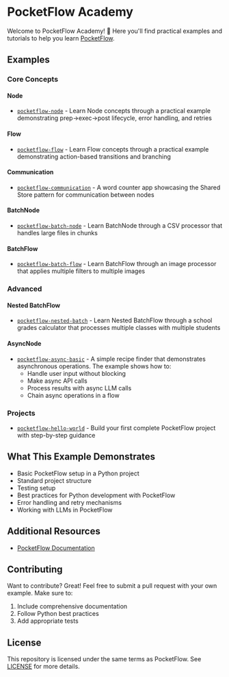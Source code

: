 # PocketFlow Academy

Welcome to PocketFlow Academy! 👋 Here you'll find practical examples and tutorials to help you learn [PocketFlow](https://github.com/The-Pocket/PocketFlow).

## Examples

### Core Concepts
#### Node
- [`pocketflow-node`](./pocketflow-node) - Learn Node concepts through a practical example demonstrating prep->exec->post lifecycle, error handling, and retries

#### Flow
- [`pocketflow-flow`](./pocketflow-flow) - Learn Flow concepts through a practical example demonstrating action-based transitions and branching

#### Communication
- [`pocketflow-communication`](./pocketflow-communication) - A word counter app showcasing the Shared Store pattern for communication between nodes

#### BatchNode
- [`pocketflow-batch-node`](./pocketflow-batch-node) - Learn BatchNode through a CSV processor that handles large files in chunks

#### BatchFlow
- [`pocketflow-batch-flow`](./pocketflow-batch-flow) - Learn BatchFlow through an image processor that applies multiple filters to multiple images

### Advanced
#### Nested BatchFlow
- [`pocketflow-nested-batch`](./pocketflow-nested-batch) - Learn Nested BatchFlow through a school grades calculator that processes multiple classes with multiple students

#### AsyncNode
- [`pocketflow-async-basic`](./pocketflow-async-basic) - A simple recipe finder that demonstrates asynchronous operations. The example shows how to:
  - Handle user input without blocking
  - Make async API calls
  - Process results with async LLM calls
  - Chain async operations in a flow

### Projects
- [`pocketflow-hello-world`](./pocketflow-hello-world) - Build your first complete PocketFlow project with step-by-step guidance

## What This Example Demonstrates

- Basic PocketFlow setup in a Python project
- Standard project structure
- Testing setup
- Best practices for Python development with PocketFlow
- Error handling and retry mechanisms
- Working with LLMs in PocketFlow

## Additional Resources

- [PocketFlow Documentation](https://the-pocket.github.io/PocketFlow/)

## Contributing

Want to contribute? Great! Feel free to submit a pull request with your own example. Make sure to:
1. Include comprehensive documentation
2. Follow Python best practices
3. Add appropriate tests

## License

This repository is licensed under the same terms as PocketFlow. See [LICENSE](LICENSE) for more details. 